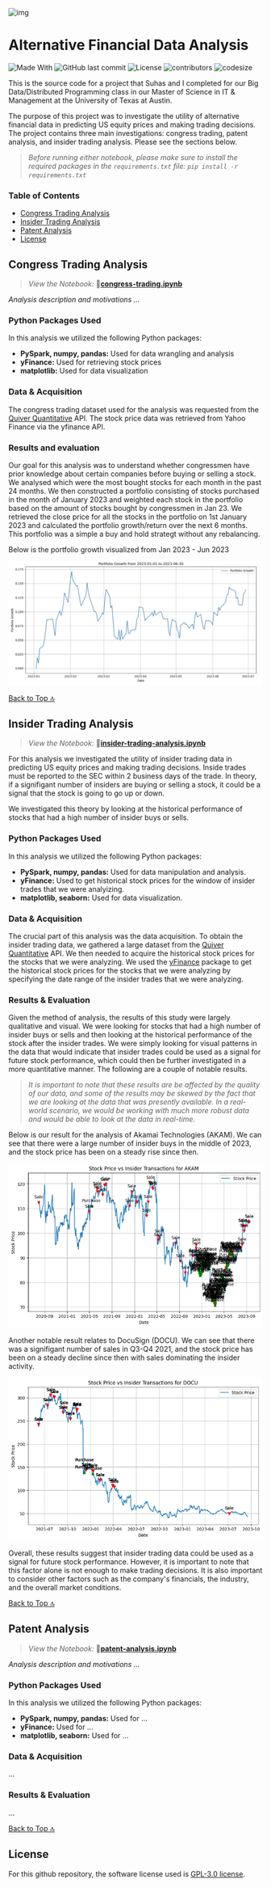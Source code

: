 ![img](https://cgsm.org/wp-content/uploads/2018/05/4_RGB_McCombs_School_Brand_Branded.png)

# Alternative Financial Data Analysis

![Made With](https://img.shields.io/badge/made%20with-Python3-yellow)
![GitHub last commit](https://img.shields.io/github/last-commit/hschickdevs/alternative-financial-data-analysis)
![License](https://img.shields.io/github/license/hschickdevs/alternative-financial-data-analysis)
![contributors](https://img.shields.io/github/contributors/hschickdevs/alternative-financial-data-analysis) 
![codesize](https://img.shields.io/github/languages/code-size/hschickdevs/alternative-financial-data-analysis) 

This is the source code for a project that Suhas and I completed for our Big Data/Distributed Programming class in our Master of Science in IT & Management at the University of Texas at Austin.

The purpose of this project was to investigate the utility of alternative financial data in predicting US equity prices and making trading decisions. The project contains three main investigations: congress trading, patent analysis, and insider trading analysis. Please see the sections below.

> _Before running either notebook, please make sure to install the required packages in the `requirements.txt` file: `pip install -r requirements.txt`_

### Table of Contents

- [Congress Trading Analysis](#congress-trading-analysis)
- [Insider Trading Analysis](#insider-trading-analysis)
- [Patent Analysis](#patent-analysis)
- [License](#license)

## Congress Trading Analysis

> _View the Notebook:_ 🔗[**congress-trading.ipynb**](./analysis/congress-trading.ipynb)

_Analysis description and motivations ..._

### Python Packages Used

In this analysis we utilized the following Python packages:

- **PySpark, numpy, pandas:** Used for data wrangling and analysis
- **yFinance:**  Used for retrieving stock prices
- **matplotlib:** Used for data visualization

### Data & Acquisition

The congress trading dataset used for the analysis was requested from the [Quiver Quantitative](https://www.quiverquant.com/insiders/) API. The stock price data was retrieved from Yahoo Finance via the yfinance API.

### Results and evaluation

Our goal for this analysis was to understand whether congressmen have prior knowledge about certain companies before buying or selling a stock. We analysed which were the most bought stocks for each month in the past 24 months. We then constructed a portfolio consisting of stocks purchased in the month of January 2023 and weighted each stock in the portfolio based on the amount of stocks bought by congressmen in Jan 23. We retrieved the close price for all the stocks in the portfolio on 1st January 2023 and calculated the portfolio growth/return over the next 6 months. This portfolio was a simple a buy and hold strategt without any rebalancing.

Below is the portfolio growth visualized from Jan 2023 - Jun 2023

![Alt text](./img/img3.png)

[Back to Top 🔝](#table-of-contents)

## Insider Trading Analysis

> _View the Notebook:_ 🔗[**insider-trading-analysis.ipynb**](./analysis/insider-trading-analysis.ipynb)

For this analysis we investigated the utility of insider trading data in predicting US equity prices and making trading decisions. Inside trades must be reported to the SEC within 2 business days of the trade. In theory, if a signifigant number of insiders are buying or selling a stock, it could be a signal that the stock is going to go up or down. 

We investigated this theory by looking at the historical performance of stocks that had a high number of insider buys or sells.

### Python Packages Used

In this analysis we utilized the following Python packages:

- **PySpark, numpy, pandas:** Used for data manipulation and analysis.
- **yFinance:**  Used to get historical stock prices for the window of insider trades that we were analyizing.
- **matplotlib, seaborn:** Used for data visualization.

### Data & Acquisition

The crucial part of this analysis was the data acquisition. To obtain the insider trading data, we gathered a large dataset from the [Quiver Quantitative](https://www.quiverquant.com/insiders/) API. We then needed to acquire the historical stock prices for the stocks that we were analyzing. We used the [yFinance](https://pypi.org/project/yfinance/) package to get the historical stock prices for the stocks that we were analyzing by specifying the date range of the insider trades that we were analyzing.

### Results & Evaluation

Given the method of analysis, the results of this study were largely qualitative and visual. We were looking for stocks that had a high number of insider buys or sells and then looking at the historical performance of the stock after the insider trades. We were simply looking for visual patterns in the data that would indicate that insider trades could be used as a signal for future stock performance, which could then be further investigated in a more quantitative manner. The following are a couple of notable results.

> _It is important to note that these results are be affected by the quality of our data, and some of the results may be skewed by the fact that we are looking at the data that was presently available. In a real-world scenario, we would be working with much more robust data and would be able to look at the data in real-time._

Below is our result for the analysis of Akamai Technologies (AKAM). We can see that there were a large number of insider buys in the middle of 2023, and the stock price has been on a steady rise since then.

![Alt text](./img/image2.png)

Another notable result relates to DocuSign (DOCU). We can see that there was a signifigant number of sales in Q3-Q4 2021, and the stock price has been on a steady decline since then with sales dominating the insider activity. 

![img1](./img/img1.png)

Overall, these results suggest that insider trading data could be used as a signal for future stock performance. However, it is important to note that this factor alone is not enough to make trading decisions. It is also important to consider other factors such as the company's financials, the industry, and the overall market conditions.

[Back to Top 🔝](#table-of-contents)

## Patent Analysis

> _View the Notebook:_ 🔗[**patent-analysis.ipynb**](./analysis/patent-analysis.ipynb)

_Analysis description and motivations ..._

### Python Packages Used

In this analysis we utilized the following Python packages:

- **PySpark, numpy, pandas:** Used for ...
- **yFinance:**  Used for ...
- **matplotlib, seaborn:** Used for ...

### Data & Acquisition

...

### Results & Evaluation

...

[Back to Top 🔝](#table-of-contents)

## License

For this github repository, the software license used is [GPL-3.0 license](https://github.com/hschickdevs/alternative-financial-data-analysis/blob/main/LICENSE).
